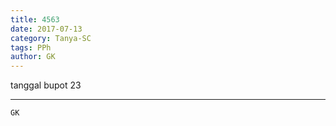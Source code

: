 ```yaml
---
title: 4563
date: 2017-07-13
category: Tanya-SC
tags: PPh
author: GK
---
```


tanggal bupot 23

---



`GK`
